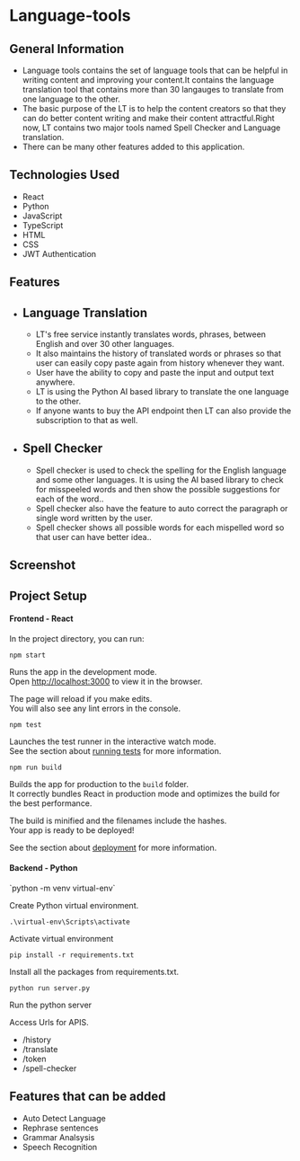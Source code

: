 # Language-tools
<h2>General Information</h2>
<ul>
  <li>Language tools contains the set of language tools that can be helpful in writing content and improving your content.It contains the language translation tool that contains more than 30 langauges to translate from one language to the other.
</li>
  <li>The basic purpose of the LT is to help the content creators so that they can do better content writing and make their content attractful.Right now, LT contains two major tools named Spell Checker and Language translation.
</li>
  <li>There can be many other features added to this application.</li>
</ul>
<h2>Technologies Used</h2>
<ul>
  <li> React</li>
  <li> Python</li>
  <li> JavaScript</li>
  <li> TypeScript</li>
  <li> HTML</li>
  <li> CSS</li>
  <li> JWT Authentication</li>
 </ul>
<h2> Features</h2>
<ul>
<li><h2>Language Translation</h2> <ul>
  <li>LT's free service instantly translates words, phrases, between English and over 30 other languages.</li>
  <li>It also maintains the history of translated words or phrases so that user can easily copy paste again from history whenever they want.</li>
  <li>User have the ability to copy and paste the input and output text anywhere.</li>
  <li>LT is using the Python AI based library to translate the one language to the other.</li>
  <li>If anyone wants to buy the API endpoint then LT can also provide the subscription to that as well.</li>
 </ul></li>
<li><h2>Spell Checker</h2> <ul>
  <li>Spell checker is used to check the spelling for the English language and some other languages. It is using the AI based library to check for misspeeled words and then show the possible suggestions for each of the word..</li>
  <li>Spell checker also have the feature to auto correct the paragraph or single word written by the user.</li>
  <li>Spell checker shows all possible words for each mispelled word so that user can have better idea..</li>
 </ul></li>
</ul>
<h2>Screenshot</h2>
<h2> Project Setup</h2>
<h4>Frontend - React</h3>
In the project directory, you can run:

 `npm start`

Runs the app in the development mode.\
Open [http://localhost:3000](http://localhost:3000) to view it in the browser.

The page will reload if you make edits.\
You will also see any lint errors in the console.

 `npm test`

Launches the test runner in the interactive watch mode.\
See the section about [running tests](https://facebook.github.io/create-react-app/docs/running-tests) for more information.

`npm run build`

Builds the app for production to the `build` folder.\
It correctly bundles React in production mode and optimizes the build for the best performance.

The build is minified and the filenames include the hashes.\
Your app is ready to be deployed!

See the section about [deployment](https://facebook.github.io/create-react-app/docs/deployment) for more information.
<h4>Backend - Python</h3>
`python -m venv virtual-env`

Create Python virtual environment.

`.\virtual-env\Scripts\activate `

Activate virtual environment

`pip install -r requirements.txt`

Install all the packages from requirements.txt.

`python run server.py`

Run the python server

Access Urls for APIS.
<ul>
  <li>/history</li>
  <li>/translate</li>
  <li>/token</li>
  <li>/spell-checker</li>
 </ul>
<h2> Features that can be added</h2>
<ul>
  <li>Auto Detect Language</li>
  <li>Rephrase sentences</li>
  <li>Grammar Analsysis</li>
  <li>Speech Recognition</li>
 </ul>
